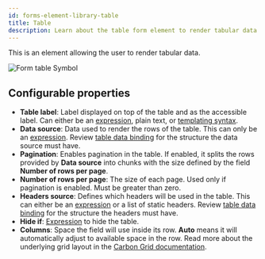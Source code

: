 ```yaml
---
id: forms-element-library-table
title: Table
description: Learn about the table form element to render tabular data.
---
```


This is an element allowing the user to render tabular data.

![Form table Symbol](/img/form-icons/form-table.svg)

## Configurable properties

- **Table label**: Label displayed on top of the table and as the accessible label. Can either be an [expression](../../feel/language-guide/feel-expressions-introduction.md), plain text, or [templating syntax](../configuration/forms-config-templating-syntax.md).
- **Data source**: Data used to render the rows of the table. This can only be an [expression](../../feel/language-guide/feel-expressions-introduction.md). Review [table data binding](../configuration/forms-config-table-data-binding.md) for the structure the data source must have.
- **Pagination**: Enables pagination in the table. If enabled, it splits the rows provided by **Data source** into chunks with the size defined by the field **Number of rows per page**.
- **Number of rows per page**: The size of each page. Used only if pagination is enabled. Must be greater than zero.
- **Headers source**: Defines which headers will be used in the table. This can either be an [expression](../../feel/language-guide/feel-expressions-introduction.md) or a list of static headers. Review [table data binding](../configuration/forms-config-table-data-binding.md) for the structure the headers must have.
- **Hide if**: [Expression](../../feel/language-guide/feel-expressions-introduction.md) to hide the table.
- **Columns**: Space the field will use inside its row. **Auto** means it will automatically adjust to available space in the row. Read more about the underlying grid layout in the [Carbon Grid documentation](https://carbondesignsystem.com/guidelines/2x-grid/overview).
